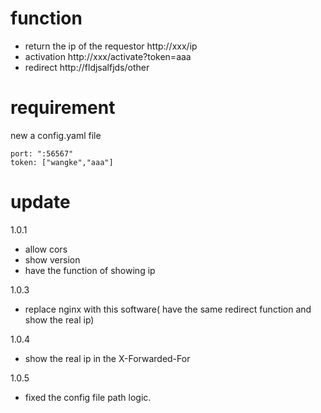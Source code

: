 # function
* return the ip of the requestor http://xxx/ip
* activation http://xxx/activate?token=aaa
* redirect http://fldjsalfjds/other

# requirement 
new a config.yaml file
```
port: ":56567"
token: ["wangke","aaa"]
```


# update
1.0.1
* allow cors
* show version
* have the function of showing ip 

1.0.3
* replace nginx with this software( have the same redirect function and show the real ip) 

1.0.4
* show the real ip in the X-Forwarded-For
  
1.0.5
* fixed the config file path logic.
